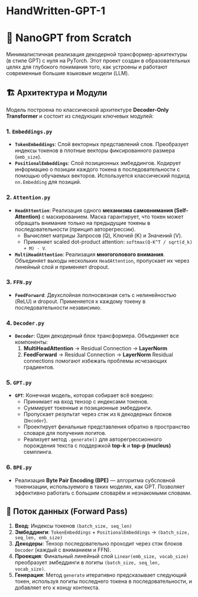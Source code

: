 # HandWritten-GPT-1

# 🧠 NanoGPT from Scratch

Минималистичная реализация декодерной трансформер-архитектуры (в стиле GPT) с нуля на PyTorch. Этот проект создан в образовательных целях для глубокого понимания того, как устроены и работают современные большие языковые модели (LLM).

## 🏗️ Архитектура и Модули

Модель построена по классической архитектуре **Decoder-Only Transformer** и состоит из следующих ключевых модулей:

### 1. `Embeddings.py`
*   **`TokenEmbeddings`**: Слой векторных представлений слов. Преобразует индексы токенов в плотные векторы фиксированного размера (`emb_size`).
*   **`PositionalEmbeddings`**: Слой позиционных эмбеддингов. Кодирует информацию о позиции каждого токена в последовательности с помощью обучаемых векторов. Используется классический подход `nn.Embedding` для позиций.

### 2. `Attention.py`
*   **`HeadAttention`**: Реализация одного **механизма самовнимания (Self-Attention)** с маскированием. Маска гарантирует, что токен может обращать внимание только на предыдущие токены в последовательности (принцип авторегрессии).
    *   Вычисляет матрицы Запросов (Q), Ключей (K) и Значений (V).
    *   Применяет scaled dot-product attention: `softmax(Q·K^T / sqrt(d_k) + M) · V`.
*   **`MultiHeadAttention`**: Реализация **многоголового внимания**. Объединяет выходы нескольких `HeadAttention`, пропускает их через линейный слой и применяет dropout.

### 3. `FFN.py`
*   **`FeedForward`**: Двухслойная полносвязная сеть с нелинейностью (ReLU) и dropout. Применяется к каждому токену в последовательности независимо.

### 4. `Decoder.py`
*   **`Decoder`**: Один декодерный блок трансформера. Объединяет все компоненты:
    1.  **MultiHeadAttention** → Residual Connection → **LayerNorm**
    2.  **FeedForward** → Residual Connection → **LayerNorm**
    Residual connections помогают избежать проблемы исчезающих градиентов.

### 5. `GPT.py`
*   **`GPT`**: Конечная модель, которая собирает всё воедино:
    *   Принимает на вход тензор с индексами токенов.
    *   Суммирует токенные и позиционные эмбеддинги.
    *   Пропускает результат через стэк из `N` декодерных блоков (`Decoder`).
    *   Проектирует финальные представления обратно в пространство словаря для получения логитов.
    *   Реализует метод `.generate()` для авторегрессионного порождения текста с поддержкой **top-k** и **top-p (nucleus)** семплинга.

### 6. `BPE.py`
*   Реализация **Byte Pair Encoding (BPE)** — алгоритма субсловной токенизации, используемого в таких моделях, как GPT. Позволяет эффективно работать с большим словарём и незнакомыми словами.

## 🔗 Поток данных (Forward Pass)

1.  **Вход**: Индексы токенов `(batch_size, seq_len)`
2.  **Эмбеддинги**: `TokenEmbeddings` + `PositionalEmbeddings` → `(batch_size, seq_len, emb_size)`
3.  **Декодеры**: Тензор последовательно проходит через стэк блоков `Decoder` (каждый с вниманием и FFN).
4.  **Проекция**: Финальный линейный слой `Linear(emb_size, vocab_size)` преобразует эмбеддинги в логиты `(batch_size, seq_len, vocab_size)`.
5.  **Генерация**: Метод `generate` итеративно предсказывает следующий токен, используя логиты последнего токена в последовательности, и добавляет его к концу контекста.